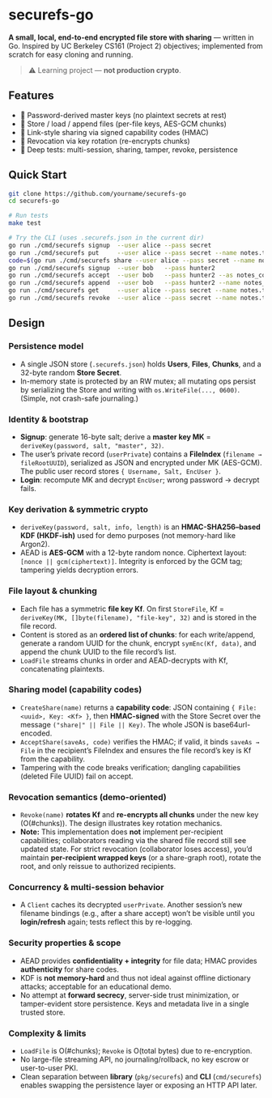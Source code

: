 # securefs-go

**A small, local, end-to-end encrypted file store with sharing** — written in Go.
Inspired by UC Berkeley CS161 (Project 2) objectives; implemented from scratch for easy cloning and running.

> ⚠️ Learning project — **not production crypto**.

## Features
- 🔐 Password-derived master keys (no plaintext secrets at rest)
- 📄 Store / load / append files (per-file keys, AES-GCM chunks)
- 🤝 Link-style sharing via signed capability codes (HMAC)
- 🔄 Revocation via key rotation (re-encrypts chunks)
- 🧪 Deep tests: multi-session, sharing, tamper, revoke, persistence

## Quick Start
```bash
git clone https://github.com/yourname/securefs-go
cd securefs-go

# Run tests
make test

# Try the CLI (uses .securefs.json in the current dir)
go run ./cmd/securefs signup  --user alice --pass secret
go run ./cmd/securefs put     --user alice --pass secret --name notes.txt --data "hello"
code=$(go run ./cmd/securefs share --user alice --pass secret --name notes.txt)
go run ./cmd/securefs signup  --user bob   --pass hunter2
go run ./cmd/securefs accept  --user bob   --pass hunter2 --as notes_copy.txt --code "$code"
go run ./cmd/securefs append  --user bob   --pass hunter2 --name notes_copy.txt --data " world"
go run ./cmd/securefs get     --user alice --pass secret --name notes.txt   # -> hello world
go run ./cmd/securefs revoke  --user alice --pass secret --name notes.txt
```

## Design

### Persistence model
- A single JSON store (`.securefs.json`) holds **Users**, **Files**, **Chunks**, and a 32-byte random **Store Secret**.
- In-memory state is protected by an RW mutex; all mutating ops persist by serializing the Store and writing with `os.WriteFile(..., 0600)`. (Simple, not crash-safe journaling.)

### Identity & bootstrap
- **Signup**: generate 16-byte salt; derive a **master key MK** = `deriveKey(password, salt, "master", 32)`.
- The user’s private record (`userPrivate`) contains a **FileIndex** (`filename → fileRootUUID`), serialized as JSON and encrypted under MK (AES-GCM). The public user record stores `{ Username, Salt, EncUser }`.
- **Login**: recompute MK and decrypt `EncUser`; wrong password → decrypt fails.

### Key derivation & symmetric crypto
- `deriveKey(password, salt, info, length)` is an **HMAC-SHA256–based KDF (HKDF-ish)** used for demo purposes (not memory-hard like Argon2).
- AEAD is **AES-GCM** with a 12-byte random nonce. Ciphertext layout: `[nonce || gcm(ciphertext)]`. Integrity is enforced by the GCM tag; tampering yields decryption errors.

### File layout & chunking
- Each file has a symmetric **file key Kf**. On first `StoreFile`, Kf = `deriveKey(MK, []byte(filename), "file-key", 32)` and is stored in the file record.
- Content is stored as an **ordered list of chunks**: for each write/append, generate a random UUID for the chunk, encrypt `symEnc(Kf, data)`, and append the chunk UUID to the file record’s list.
- `LoadFile` streams chunks in order and AEAD-decrypts with Kf, concatenating plaintexts.

### Sharing model (capability codes)
- `CreateShare(name)` returns a **capability code**: JSON containing `{ File: <uuid>, Key: <Kf> }`, then **HMAC-signed** with the Store Secret over the message `("share|" || File || Key)`. The whole JSON is base64url-encoded.
- `AcceptShare(saveAs, code)` verifies the HMAC; if valid, it binds `saveAs → File` in the recipient’s FileIndex and ensures the file record’s key is Kf from the capability.
- Tampering with the code breaks verification; dangling capabilities (deleted File UUID) fail on accept.

### Revocation semantics (demo-oriented)
- `Revoke(name)` **rotates Kf** and **re-encrypts all chunks** under the new key (O(#chunks)). The design illustrates key rotation mechanics.
- **Note:** This implementation does **not** implement per-recipient capabilities; collaborators reading via the shared file record still see updated state. For strict revocation (collaborator loses access), you’d maintain **per-recipient wrapped keys** (or a share-graph root), rotate the root, and only reissue to authorized recipients.

### Concurrency & multi-session behavior
- A `Client` caches its decrypted `userPrivate`. Another session’s new filename bindings (e.g., after a share accept) won’t be visible until you **login/refresh** again; tests reflect this by re-logging.

### Security properties & scope
- AEAD provides **confidentiality + integrity** for file data; HMAC provides **authenticity** for share codes.
- KDF is **not memory-hard** and thus not ideal against offline dictionary attacks; acceptable for an educational demo.
- No attempt at **forward secrecy**, server-side trust minimization, or tamper-evident store persistence. Keys and metadata live in a single trusted store.

### Complexity & limits
- `LoadFile` is O(#chunks); `Revoke` is O(total bytes) due to re-encryption.
- No large-file streaming API, no journaling/rollback, no key escrow or user-to-user PKI.
- Clean separation between **library** (`pkg/securefs`) and **CLI** (`cmd/securefs`) enables swapping the persistence layer or exposing an HTTP API later.


